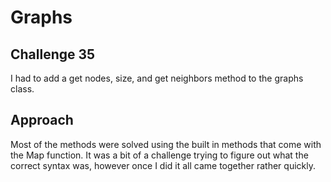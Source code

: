 # Graphs

## Challenge 35

I had to add a get nodes, size, and get neighbors method to the graphs class.

## Approach

Most of the methods were solved using the built in methods that come with the Map function. It was a bit of a challenge trying to figure out what the correct syntax was, however once I did it all came together rather quickly.
